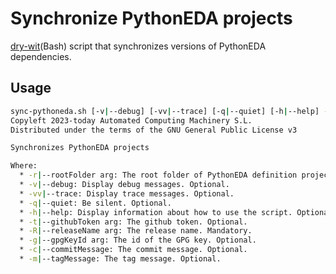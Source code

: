 # Synchronize PythonEDA projects

[dry-wit](https://github.com/rydnr/dry-wit "dry-wit")(Bash) script that synchronizes versions of PythonEDA dependencies.

## Usage

``` sh
sync-pythoneda.sh [-v|--debug] [-vv|--trace] [-q|--quiet] [-h|--help] -r|--rootFolder arg [-t|--githubToken arg] -R|--releaseName arg [-g|--gpgKeyId arg]
Copyleft 2023-today Automated Computing Machinery S.L.
Distributed under the terms of the GNU General Public License v3

Synchronizes PythonEDA projects

Where:
  * -r|--rootFolder arg: The root folder of PythonEDA definition projects. Mandatory.
  * -v|--debug: Display debug messages. Optional.
  * -vv|--trace: Display trace messages. Optional.
  * -q|--quiet: Be silent. Optional.
  * -h|--help: Display information about how to use the script. Optional.
  * -t|--githubToken arg: The github token. Optional.
  * -R|--releaseName arg: The release name. Mandatory.
  * -g|--gpgKeyId arg: The id of the GPG key. Optional.
  * -c|--commitMessage: The commit message. Optional.
  * -m|--tagMessage: The tag message. Optional.
```
